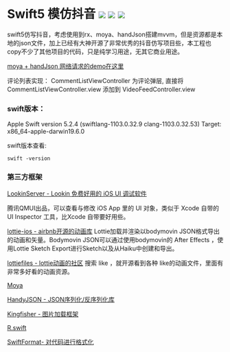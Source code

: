 #  Swift5 模仿抖音 ![](https://img.shields.io/badge/swift-5.0-green) ![](https://img.shields.io/badge/license-MIT-blue) ![](https://img.shields.io/badge/Platforms-iOS-brightgreen)

swift5仿写抖音，考虑使用到rx、moya、handJson搭建mvvm，但是资源都是本地的json文件，加上已经有大神开源了非常优秀的抖音仿写项目些，本工程也copy不少了其他项目的代码，只是纯学习用途，无其它商业用途。

[moya + handJson 网络请求的demo在这里](https://github.com/yanmingLiu/MoyaHandyJSONNetworking)

评论列表实现：
CommentListViewController 为评论弹层, 直接将CommentListViewController.view 添加到 VideoFeedController.view

### swift版本：
Apple Swift version 5.2.4 (swiftlang-1103.0.32.9 clang-1103.0.32.53)
Target: x86_64-apple-darwin19.6.0

swift版本查看:
```
swift -version
```

### 第三方框架

[LookinServer - Lookin  免费好用的 iOS UI 调试软件](https://github.com/QMUI/LookinServer)

腾讯QMUI出品，可以查看与修改 iOS App 里的 UI 对象，类似于 Xcode 自带的 UI Inspector 工具，比Xcode 自带要好用些。

[lottie-ios - airbnb开源的动画库](https://github.com/airbnb/lottie-ios)
Lottie加载并渲染以bodymovin JSON格式导出的动画和矢量。Bodymovin JSON可以通过使用bodymovin的 After Effects ，使用Lottie Sketch Export进行Sketch以及从Haiku中创建和导出。


[lottiefiles - lottie动画的社区](https://lottiefiles.com/)
搜索 like ，就开源看到各种 like的动画文件，里面有非常多好看的动画资源。

[Moya](https://github.com/Moya/Moya)

[HandyJSON - JSON序列化/反序列化库](https://github.com/alibaba/HandyJSON)

[Kingfisher - 图片加载框架](https://github.com/onevcat/Kingfisher)

[R.swift](https://github.com/mac-cain13/R.swift)

[SwiftFormat- 对代码进行格式化](https://github.com/nicklockwood/SwiftFormat)
